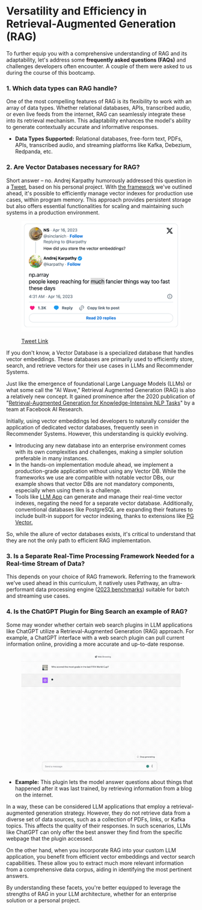 # Versatility and Efficiency in Retrieval-Augmented Generation (RAG)

To further equip you with a comprehensive understanding of RAG and its adaptability, let's address some **frequently asked questions (FAQs)** and challenges developers often encounter. A couple of them were asked to us during the course of this bootcamp.

### 1. Which data types can RAG handle?

One of the most compelling features of RAG is its flexibility to work with an array of data types. Whether relational databases, APIs, transcribed audio, or even live feeds from the internet, RAG can seamlessly integrate these into its retrieval mechanism. This adaptability enhances the model's ability to generate contextually accurate and informative responses.

* **Data Types Supported:** Relational databases, free-form text, PDFs, APIs, transcribed audio, and streaming platforms like Kafka, Debezium, Redpanda, etc.

### 2. Are Vector Databases necessary for RAG?

Short answer – no. Andrej Karpathy humorously addressed this question in a [Tweet](https://twitter.com/karpathy/status/1647374645316968449), based on his personal project. With [the framework](https://news.ycombinator.com/item?id=36894142) we've outlined ahead, it's possible to efficiently manage vector indexes for production use cases, within program memory. This approach provides persistent storage but also offers essential functionalities for scaling and maintaining such systems in a production environment.

<figure><img src="../.gitbook/assets/andrej karpathy tweet on vector db.png" alt="" width="563"><figcaption><p><a href="https://twitter.com/karpathy/status/1647374645316968449?">Tweet Link</a></p></figcaption></figure>

If you don't know, a Vector Database is a specialized database that handles vector embeddings. These databases are primarily used to efficiently store, search, and retrieve vectors for their use cases in LLMs and Recommender Systems.&#x20;

Just like the emergence of foundational Large Language Models (LLMs) or what some call the "AI Wave," Retrieval Augmented Generation (RAG) is also a relatively new concept. It gained prominence after the 2020 publication of "[Retrieval-Augmented Generation for Knowledge-Intensive NLP Tasks](https://arxiv.org/abs/2005.11401)" by a team at Facebook AI Research.&#x20;

Initially, using vector embeddings led developers to naturally consider the application of dedicated vector databases, frequently seen in Recommender Systems. However, this understanding is quickly evolving.

* Introducing any new database into an enterprise environment comes with its own complexities and challenges, making a simpler solution preferable in many instances.
* In the hands-on implementation module ahead, we implement a production-grade application without using any Vector DB. While the frameworks we use are compatible with notable vector DBs, our example shows that vector DBs are not mandatory components, especially when using them is a challenge.
* Tools like [LLM App](https://github.com/pathwaycom/llm-app) can generate and manage their real-time vector indexes, negating the need for a separate vector database. Additionally, conventional databases like PostgreSQL are expanding their features to include built-in support for vector indexing, thanks to extensions like [PG Vector.](https://github.com/pgvector/pgvector)&#x20;

So, while the allure of vector databases exists, it's critical to understand that they are not the only path to efficient RAG implementation.

### 3. Is a Separate Real-Time Processing Framework Needed for a Real-time Stream of Data?

This depends on your choice of RAG framework. Referring to the framework we've used ahead in this curriculum, it natively uses Pathway, an ultra-performant data processing engine ([2023 benchmarks](https://pathway.com/blog/streaming-benchmarks-pathway-fastest-engine-on-the-market)) suitable for batch and streaming use cases.

### 4. Is the ChatGPT Plugin for Bing Search an example of RAG?

Some may wonder whether certain web search plugins in LLM applications like ChatGPT utilize a Retrieval-Augmented Generation (RAG) approach. For example, a ChatGPT interface with a web search plugin can pull current information online, providing a more accurate and up-to-date response.

<figure><img src="../.gitbook/assets/ChatGPT Plugin.gif" alt=""><figcaption></figcaption></figure>

* **Example:** This plugin lets the model answer questions about things that happened after it was last trained, by retrieving information from a blog on the internet.

In a way, these can be considered LLM applications that employ a retrieval-augmented generation strategy. However, they do not retrieve data from a diverse set of data sources, such as a collection of PDFs, links, or Kafka topics. This affects the quality of their responses. In such scenarios, LLMs like ChatGPT can only offer the best answer they find from the specific webpage that the plugin accessed.

On the other hand, when you incorporate RAG into your custom LLM application, you benefit from efficient vector embeddings and vector search capabilities. These allow you to extract much more relevant information from a comprehensive data corpus, aiding in identifying the most pertinent answers.

By understanding these facets, you're better equipped to leverage the strengths of RAG in your LLM architecture, whether for an enterprise solution or a personal project.
